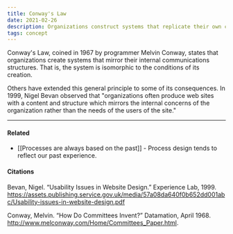 ```yaml
---
title: Conway's Law
date: 2021-02-26
description: Organizations construct systems that replicate their own communications structures.
tags: concept
---
```


Conway's Law, coined in 1967 by programmer Melvin Conway, states that organizations create systems that mirror their internal communications structures. That is, the system is isomorphic to the conditions of its creation.

Others have extended this general principle to some of its consequences. In 1999, Nigel Bevan observed that "organizations often produce web sites with a content and structure which mirrors the internal concerns of the organization rather than the needs of the users of the site." 

---
#### Related
- [[Processes are always based on the past]] - Process design tends to reflect our past experience. 

#### Citations
Bevan, Nigel. “Usability Issues in Website Design.” Experience Lab, 1999. https://assets.publishing.service.gov.uk/media/57a08da640f0b652dd001abc/Usability-issues-in-website-design.pdf

Conway, Melvin. “How Do Committees Invent?” Datamation, April 1968. http://www.melconway.com/Home/Committees_Paper.html.
